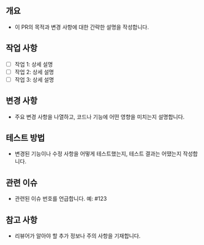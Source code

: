 ## 개요

- 이 PR의 목적과 변경 사항에 대한 간략한 설명을 작성합니다.

## 작업 사항

- [ ] 작업 1: 상세 설명
- [ ] 작업 2: 상세 설명
- [ ] 작업 3: 상세 설명

## 변경 사항

- 주요 변경 사항을 나열하고, 코드나 기능에 어떤 영향을 미치는지 설명합니다.

## 테스트 방법

- 변경된 기능이나 수정 사항을 어떻게 테스트했는지, 테스트 결과는 어땠는지 작성합니다.

## 관련 이슈

- 관련된 이슈 번호를 언급합니다. 예: #123

## 참고 사항

- 리뷰어가 알아야 할 추가 정보나 주의 사항을 기재합니다.

